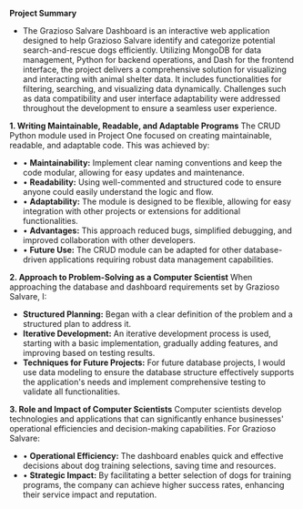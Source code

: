 **Project Summary**

- The Grazioso Salvare Dashboard is an interactive web application designed to help Grazioso Salvare identify and categorize potential search-and-rescue dogs efficiently. Utilizing MongoDB for data management, Python for backend operations, and Dash for the frontend interface, the project delivers a comprehensive solution for visualizing and interacting with animal shelter data. It includes functionalities for filtering, searching, and visualizing data dynamically. Challenges such as data compatibility and user interface adaptability were addressed throughout the development to ensure a seamless user experience.

**1.	Writing Maintainable, Readable, and Adaptable Programs**
The CRUD Python module used in Project One focused on creating maintainable, readable, and adaptable code. This was achieved by:
- •	**Maintainability:** Implement clear naming conventions and keep the code modular, allowing for easy updates and maintenance.
- •	**Readability:** Using well-commented and structured code to ensure anyone could easily understand the logic and flow.
- •	**Adaptability:** The module is designed to be flexible, allowing for easy integration with other projects or extensions for additional functionalities.
- •	**Advantages:** This approach reduced bugs, simplified debugging, and improved collaboration with other developers.
- •	**Future Use:** The CRUD module can be adapted for other database-driven applications requiring robust data management capabilities.

**2.	Approach to Problem-Solving as a Computer Scientist**
When approaching the database and dashboard requirements set by Grazioso Salvare, I:
- **Structured Planning:** Began with a clear definition of the problem and a structured plan to address it.
- **Iterative Development:** An iterative development process is used, starting with a basic implementation, gradually adding features, and improving based on testing results.
- **Techniques for Future Projects:** For future database projects, I would use data modeling to ensure the database structure effectively supports the application's needs and implement comprehensive testing to validate all functionalities.

**3.	Role and Impact of Computer Scientists**
Computer scientists develop technologies and applications that can significantly enhance businesses' operational efficiencies and decision-making capabilities. For Grazioso Salvare:
- •	**Operational Efficiency:** The dashboard enables quick and effective decisions about dog training selections, saving time and resources.
- •	**Strategic Impact:** By facilitating a better selection of dogs for training programs, the company can achieve higher success rates, enhancing their service impact and reputation.
